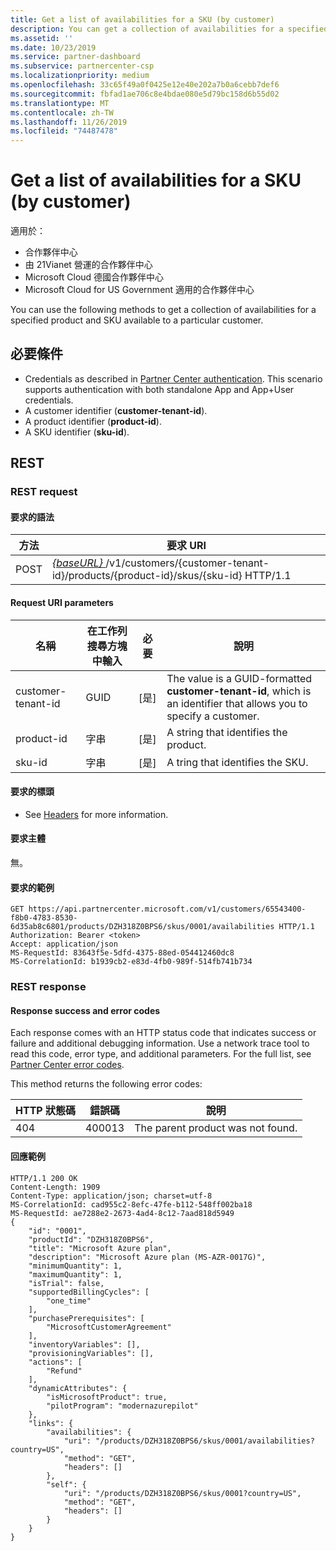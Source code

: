 ```yaml
---
title: Get a list of availabilities for a SKU (by customer)
description: You can get a collection of availabilities for a specified product and SKU by customer using the customer, product and SKU identifiers.
ms.assetid: ''
ms.date: 10/23/2019
ms.service: partner-dashboard
ms.subservice: partnercenter-csp
ms.localizationpriority: medium
ms.openlocfilehash: 33c65f49a0f0425e12e40e202a7b0a6cebb7def6
ms.sourcegitcommit: fbfad1ae706c8e4bdae080e5d79bc158d6b55d02
ms.translationtype: MT
ms.contentlocale: zh-TW
ms.lasthandoff: 11/26/2019
ms.locfileid: "74487478"
---
```

# <a name="get-a-list-of-availabilities-for-a-sku-by-customer"></a>Get a list of availabilities for a SKU (by customer)

適用於：

- 合作夥伴中心
- 由 21Vianet 營運的合作夥伴中心
- Microsoft Cloud 德國合作夥伴中心
- Microsoft Cloud for US Government 適用的合作夥伴中心

You can use the following methods to get a collection of availabilities for a specified product and SKU available to a particular customer.

## <a name="prerequisites"></a>必要條件

- Credentials as described in [Partner Center authentication](partner-center-authentication.md). This scenario supports authentication with both standalone App and App+User credentials.
- A customer identifier (**customer-tenant-id**).
- A product identifier (**product-id**).
- A SKU identifier (**sku-id**).

## <a name="rest"></a>REST

### <a name="rest-request"></a>REST request

#### <a name="request-syntax"></a>要求的語法

| 方法 | 要求 URI                                                                                                                 |
|--------|-----------------------------------------------------------------------------------------------------------------------------|
| POST   | [ *\{baseURL\}* ](partner-center-rest-urls.md)/v1/customers/{customer-tenant-id}/products/{product-id}/skus/{sku-id} HTTP/1.1 |

#### <a name="request-uri-parameters"></a>Request URI parameters

| 名稱               | 在工作列搜尋方塊中輸入 | 必要 | 說明                                                                                 |
|--------------------|------|----------|---------------------------------------------------------------------------------------------|
| customer-tenant-id | GUID | [是] | The value is a GUID-formatted **customer-tenant-id**, which is an identifier that allows you to specify a customer. |
| product-id | 字串 | [是] | A string that identifies the product. |
| sku-id | 字串 | [是] | A tring that identifies the SKU. |

#### <a name="request-header"></a>要求的標頭

- See [Headers](headers.md) for more information.

#### <a name="request-body"></a>要求主體

無。

#### <a name="request-example"></a>要求的範例

```http
GET https://api.partnercenter.microsoft.com/v1/customers/65543400-f8b0-4783-8530-6d35ab8c6801/products/DZH318Z0BPS6/skus/0001/availabilities HTTP/1.1
Authorization: Bearer <token>
Accept: application/json
MS-RequestId: 83643f5e-5dfd-4375-88ed-054412460dc8
MS-CorrelationId: b1939cb2-e83d-4fb0-989f-514fb741b734
```

### <a name="rest-response"></a>REST response

#### <a name="response-success-and-error-codes"></a>Response success and error codes

Each response comes with an HTTP status code that indicates success or failure and additional debugging information. Use a network trace tool to read this code, error type, and additional parameters. For the full list, see [Partner Center error codes](error-codes.md).

This method returns the following error codes:

| HTTP 狀態碼 | 錯誤碼 | 說明 |
|------------------|------------|-------------|
| 404 | 400013 | The parent product was not found. |

#### <a name="response-example"></a>回應範例

```http
HTTP/1.1 200 OK
Content-Length: 1909
Content-Type: application/json; charset=utf-8
MS-CorrelationId: cad955c2-8efc-47fe-b112-548ff002ba18
MS-RequestId: ae7288e2-2673-4ad4-8c12-7aad818d5949
{
    "id": "0001",
    "productId": "DZH318Z0BPS6",
    "title": "Microsoft Azure plan",
    "description": "Microsoft Azure plan (MS-AZR-0017G)",
    "minimumQuantity": 1,
    "maximumQuantity": 1,
    "isTrial": false,
    "supportedBillingCycles": [
        "one_time"
    ],
    "purchasePrerequisites": [
        "MicrosoftCustomerAgreement"
    ],
    "inventoryVariables": [],
    "provisioningVariables": [],
    "actions": [
        "Refund"
    ],
    "dynamicAttributes": {
        "isMicrosoftProduct": true,
        "pilotProgram": "modernazurepilot"
    },
    "links": {
        "availabilities": {
            "uri": "/products/DZH318Z0BPS6/skus/0001/availabilities?country=US",
            "method": "GET",
            "headers": []
        },
        "self": {
            "uri": "/products/DZH318Z0BPS6/skus/0001?country=US",
            "method": "GET",
            "headers": []
        }
    }
}
```

